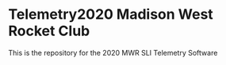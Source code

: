 # Telemetry2020 Madison West Rocket Club

This is the repository for the 2020 MWR SLI Telemetry Software
